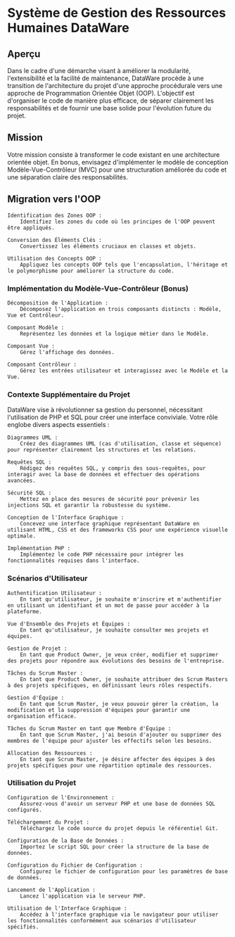 # Système de Gestion des Ressources Humaines DataWare
## Aperçu

Dans le cadre d'une démarche visant à améliorer la modularité, l'extensibilité et la facilité de maintenance, DataWare procède à une transition de l'architecture du projet d'une approche procédurale vers une approche de Programmation Orientée Objet (OOP). L'objectif est d'organiser le code de manière plus efficace, de séparer clairement les responsabilités et de fournir une base solide pour l'évolution future du projet.
## Mission

Votre mission consiste à transformer le code existant en une architecture orientée objet. En bonus, envisagez d'implémenter le modèle de conception Modèle-Vue-Contrôleur (MVC) pour une structuration améliorée du code et une séparation claire des responsabilités.
## Migration vers l'OOP

    Identification des Zones OOP :
        Identifiez les zones du code où les principes de l'OOP peuvent être appliqués.

    Conversion des Éléments Clés :
        Convertissez les éléments cruciaux en classes et objets.

    Utilisation des Concepts OOP :
        Appliquez les concepts OOP tels que l'encapsulation, l'héritage et le polymorphisme pour améliorer la structure du code.

### Implémentation du Modèle-Vue-Contrôleur (Bonus)

    Décomposition de l'Application :
        Décomposez l'application en trois composants distincts : Modèle, Vue et Contrôleur.

    Composant Modèle :
        Représentez les données et la logique métier dans le Modèle.

    Composant Vue :
        Gérez l'affichage des données.

    Composant Contrôleur :
        Gérez les entrées utilisateur et interagissez avec le Modèle et la Vue.

### Contexte Supplémentaire du Projet

DataWare vise à révolutionner sa gestion du personnel, nécessitant l'utilisation de PHP et SQL pour créer une interface conviviale. Votre rôle englobe divers aspects essentiels :

    Diagrammes UML :
        Créez des diagrammes UML (cas d'utilisation, classe et séquence) pour représenter clairement les structures et les relations.

    Requêtes SQL :
        Rédigez des requêtes SQL, y compris des sous-requêtes, pour interagir avec la base de données et effectuer des opérations avancées.

    Sécurité SQL :
        Mettez en place des mesures de sécurité pour prévenir les injections SQL et garantir la robustesse du système.

    Conception de l'Interface Graphique :
        Concevez une interface graphique représentant DataWare en utilisant HTML, CSS et des frameworks CSS pour une expérience visuelle optimale.

    Implémentation PHP :
        Implémentez le code PHP nécessaire pour intégrer les fonctionnalités requises dans l'interface.

### Scénarios d'Utilisateur

    Authentification Utilisateur :
        En tant qu'utilisateur, je souhaite m'inscrire et m'authentifier en utilisant un identifiant et un mot de passe pour accéder à la plateforme.

    Vue d'Ensemble des Projets et Équipes :
        En tant qu'utilisateur, je souhaite consulter mes projets et équipes.

    Gestion de Projet :
        En tant que Product Owner, je veux créer, modifier et supprimer des projets pour répondre aux évolutions des besoins de l'entreprise.

    Tâches du Scrum Master :
        En tant que Product Owner, je souhaite attribuer des Scrum Masters à des projets spécifiques, en définissant leurs rôles respectifs.

    Gestion d'Équipe :
        En tant que Scrum Master, je veux pouvoir gérer la création, la modification et la suppression d'équipes pour garantir une organisation efficace.

    Tâches du Scrum Master en tant que Membre d'Équipe :
        En tant que Scrum Master, j'ai besoin d'ajouter ou supprimer des membres de l'équipe pour ajuster les effectifs selon les besoins.

    Allocation des Ressources :
        En tant que Scrum Master, je désire affecter des équipes à des projets spécifiques pour une répartition optimale des ressources.

### Utilisation du Projet

    Configuration de l'Environnement :
        Assurez-vous d'avoir un serveur PHP et une base de données SQL configurés.

    Téléchargement du Projet :
        Téléchargez le code source du projet depuis le référentiel Git.

    Configuration de la Base de Données :
        Importez le script SQL pour créer la structure de la base de données.

    Configuration du Fichier de Configuration :
        Configurez le fichier de configuration pour les paramètres de base de données.

    Lancement de l'Application :
        Lancez l'application via le serveur PHP.

    Utilisation de l'Interface Graphique :
        Accédez à l'interface graphique via le navigateur pour utiliser les fonctionnalités conformément aux scénarios d'utilisateur spécifiés.